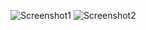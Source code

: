 ![Screenshot1](https://i.imgur.com/HgCqg9G.png)
![Screenshot2](https://i.redd.it/ykhw5r7zjxy81.png)
